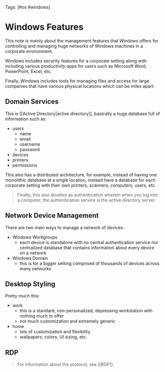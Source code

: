 Tags: [#os #windows]

# Windows Features

This note is mainly about the management features that Windows offers for controlling and managing huge networks of Windows machines in a corporate environment.

Windows includes security features for a corporate setting along with including various *productivity apps* for users such as Microsoft Word, PowerPoint, Excel, etc.

Finally, Windows includes tools for managing files and access for large companies that have various physical locations which can be miles apart.

## Domain Services

This is [[Active Directory|active directory]], basically a huge database full of information such as:

- users
	- name
	- email
	- username
	- password
- devices
- printers
- permissions

This also has a distributed architecture, for example, instead of having one monolithic database at a single location, instead have a database for each corporate setting with their own printers, scanners, computers, users, etc.

>Finally, this also doubles as authentication wherein when you log into a computer, the authentication service is the active directory server.

## Network Device Management

There are two main ways to manage a network of devices:

- Windows Workgroups
	- each device is standalone with no central authentication service nor centralized database that contains information about every device on a network
- Windows Domain
	- this is for a bigger setting comprised of thousands of devices across many networks

## Desktop Styling

Pretty much this:

- work
	- this is a standard, non-personalized, depressing workstation with nothing much to offer
	- not much customization and extremely generic
- home
	- lots of customization and flexibility
	- wallpapers, colors, UI sizing, etc.

## RDP

>For information about the protocol, see [[RDP]].
